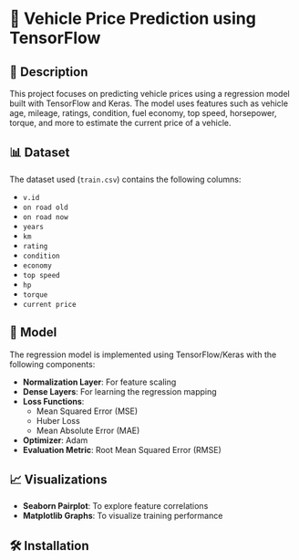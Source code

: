 # 🚗 Vehicle Price Prediction using TensorFlow

## 📄 Description
This project focuses on predicting vehicle prices using a regression model built with TensorFlow and Keras. The model uses features such as vehicle age, mileage, ratings, condition, fuel economy, top speed, horsepower, torque, and more to estimate the current price of a vehicle.

## 📊 Dataset
The dataset used (`train.csv`) contains the following columns:

- `v.id`
- `on road old`
- `on road now`
- `years`
- `km`
- `rating`
- `condition`
- `economy`
- `top speed`
- `hp`
- `torque`
- `current price`

## 🧠 Model
The regression model is implemented using TensorFlow/Keras with the following components:

- **Normalization Layer**: For feature scaling
- **Dense Layers**: For learning the regression mapping
- **Loss Functions**:
  - Mean Squared Error (MSE)
  - Huber Loss
  - Mean Absolute Error (MAE)
- **Optimizer**: Adam
- **Evaluation Metric**: Root Mean Squared Error (RMSE)

## 📈 Visualizations
- **Seaborn Pairplot**: To explore feature correlations
- **Matplotlib Graphs**: To visualize training performance

## 🛠️ Installation


